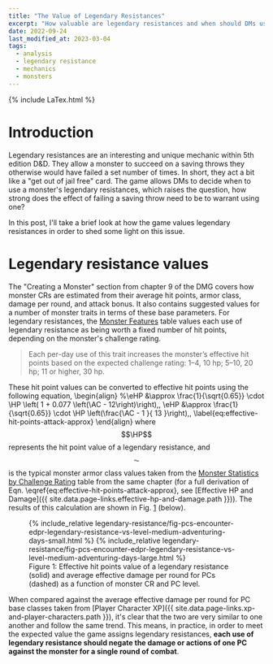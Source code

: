 ```yaml
---
title: "The Value of Legendary Resistances"
excerpt: "How valuable are legendary resistances and when should DMs use them?"
date: 2022-09-24
last_modified_at: 2023-03-04
tags:
  - analysis
  - legendary resistance
  - mechanics
  - monsters
---
```


{% include LaTex.html %}

# Introduction

Legendary resistances are an interesting and unique mechanic within 5th edition D&D. They allow a monster to succeed on a saving throws they otherwise would have failed a set number of times. In short, they act a bit like a "get out of jail free" card. The game allows DMs to decide when to use a monster's legendary resistances, which raises the question, how strong does the effect of failing a saving throw need to be to warrant using one?

In this post, I'll take a brief look at how the game values legendary resistances in order to shed some light on this issue.

# Legendary resistance values

The "Creating a Monster" section from chapter 9 of the DMG covers how monster CRs are estimated from their average hit points, armor class, damage per round, and attack bonus. It also contains suggested values for a number of monster traits in terms of these base parameters. For legendary resistances, the [Monster Features](https://www.dndbeyond.com/sources/dmg/dungeon-masters-workshop#MonsterFeatures) table values each use of legendary resistance as being worth a fixed number of hit points, depending on the monster's challenge rating.

> Each per-day use of this trait increases the monster’s effective hit points based on the expected challenge rating: 1–4, 10 hp; 5–10, 20 hp; 11 or higher, 30 hp.

These hit point values can be converted to effective hit points using the following equation,
\begin{align}
    %\eHP &\approx \frac{1}{\sqrt{0.65}} \cdot \HP \left( 1 + 0.077 \left(\AC - 12\right)\right)\,, 
    \eHP &\approx \frac{1}{\sqrt{0.65}} \cdot \HP \left(\frac{\AC - 1 }{ 13 }\right)\,, 
    \label{eq:effective-hit-points-attack-approx} 
\end{align}
where $$\HP$$ represents the hit point value of a legendary resistance, and $$\AC$$ is the typical monster armor class values taken from the [Monster Statistics by Challenge Rating](https://www.dndbeyond.com/sources/dmg/dungeon-masters-workshop#MonsterStatisticsbyChallengeRating) table from the same chapter (for a full derivation of Eqn. \eqref{eq:effective-hit-points-attack-approx}, see [Effective HP and Damage]({{ site.data.page-links.effective-hp-and-damage.path }})). The results of this calculation are shown in Fig. <a href="#fig:pcs-encounter-edpr-legendary-resistance-vs-level-medium-adventuring-days" class="fig-ref">1</a> (below).

<figure id="fig:pcs-encounter-edpr-legendary-resistance-vs-level-medium-adventuring-days">
    {% include_relative legendary-resistance/fig-pcs-encounter-edpr-legendary-resistance-vs-level-medium-adventuring-days-small.html %}
    {% include_relative legendary-resistance/fig-pcs-encounter-edpr-legendary-resistance-vs-level-medium-adventuring-days-large.html %}
    <figcaption>Figure 1: Effective hit points value of a legendary resistance (solid) and average effective damage per round for PCs (dashed) as a function of monster CR and PC level.</figcaption>
</figure>

When compared against the average effective damage per round for PC base classes taken from [Player Character XP]({{ site.data.page-links.xp-and-player-characters.path }}), it's clear that the two are very similar to one another and follow the same trend. This means, in practice, in order to meet the expected value the game assigns legendary resistances, **each use of legendary resistance should negate the damage or actions of one PC against the monster for a single round of combat**.